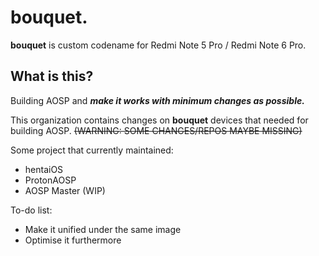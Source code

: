 # **bouquet**.
  **bouquet** is custom codename for Redmi Note 5 Pro / Redmi Note 6 Pro.

## What is this?
Building AOSP and ***make it works with minimum changes as possible.***

This organization contains changes on **bouquet** devices that needed for building AOSP. ~~(WARNING: SOME CHANGES/REPOS MAYBE MISSING)~~

Some project that currently maintained:
 - hentaiOS
 - ProtonAOSP
 - AOSP Master (WIP)

To-do list:
 - Make it unified under the same image
 - Optimise it furthermore

